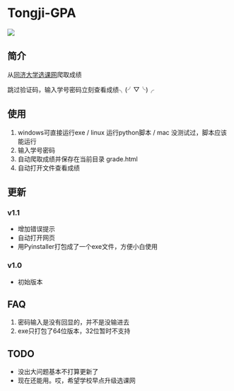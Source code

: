 # Tongji-GPA
![](https://raw.githubusercontent.com/wlh320/Tongji-GPA/master/title.png)

## 简介
从[同济大学选课网](http://xuanke.tongji.edu.cn)爬取成绩

跳过验证码，输入学号密码立刻查看成绩╮(╯▽╰)╭

## 使用
1. windows可直接运行exe / linux 运行python脚本 / mac 没测试过，脚本应该能运行
2. 输入学号密码
2. 自动爬取成绩并保存在当前目录 grade.html
3. 自动打开文件查看成绩

## 更新
### v1.1
- 增加错误提示
- 自动打开网页
- 用Pyinstaller打包成了一个exe文件，方便小白使用

### v1.0 
- 初始版本

## FAQ
1. 密码输入是没有回显的，并不是没输进去
2. exe只打包了64位版本，32位暂时不支持

## TODO
- 没出大问题基本不打算更新了
- 现在还能用。哎，希望学校早点升级选课网
